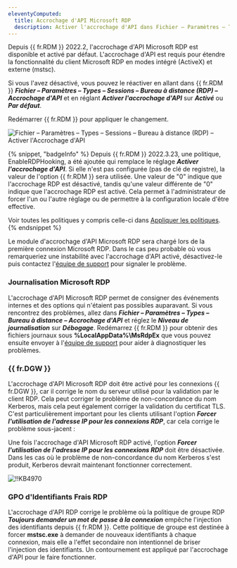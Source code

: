 ```yaml
---
eleventyComputed:
  title: Accrochage d'API Microsoft RDP
  description: Activer l'accrochage d'API dans Fichier – Paramètres – Types – Sessions – Bureau à distance (RDP) – Accrochage d'API.
---
```

Depuis {{ fr.RDM }} 2022.2, l'accrochage d'API Microsoft RDP est disponible et activé par défaut. L'accrochage d'API est requis pour étendre la fonctionnalité du client Microsoft RDP en modes intégré (ActiveX) et externe (mstsc).

Si vous l'avez désactivé, vous pouvez le réactiver en allant dans {{ fr.RDM }} ***Fichier – Paramètres – Types – Sessions – Bureau à distance (RDP) – Accrochage d'API*** et en réglant ***Activer l'accrochage d'API*** sur ***Activé*** ou ***Par défaut***.

Redémarrer {{ fr.RDM }} pour appliquer le changement.

![Fichier – Paramètres – Types – Sessions – Bureau à distance (RDP) – Activer l'Accrochage d'API](https://cdnweb.devolutions.net/docs/docs_en_kb_KB2372.png)

{% snippet, "badgeInfo" %}
Depuis {{ fr.RDM }} 2022.3.23, une politique, EnableRDPHooking, a été ajoutée qui remplace le réglage ***Activer l'accrochage d'API***. Si elle n'est pas configurée (pas de clé de registre), la valeur de l'option {{ fr.RDM }} sera utilisée. Une valeur de "0" indique que l'accrochage RDP est désactivé, tandis qu'une valeur différente de "0" indique que l'accrochage RDP est activé. Cela permet à l'administrateur de forcer l'un ou l'autre réglage ou de permettre à la configuration locale d'être effective.

Voir toutes les politiques y compris celle-ci dans [Appliquer les politiques](/rdm/kb/rdm-windows/how-to-articles/group-policies/).
{% endsnippet %}

Le module d'accrochage d'API Microsoft RDP sera chargé lors de la première connexion Microsoft RDP. Dans le cas peu probable où vous remarqueriez une instabilité avec l'accrochage d'API activé, désactivez-le puis contactez l'[équipe de support](mailto:service@devolutions.net) pour signaler le problème.

### Journalisation Microsoft RDP

L'accrochage d'API Microsoft RDP permet de consigner des événements internes et des options qui n'étaient pas possibles auparavant. Si vous rencontrez des problèmes, allez dans ***Fichier – Paramètres – Types – Bureau à distance – Accrochage d'API*** et réglez le ***Niveau de journalisation*** sur ***Débogage***. Redémarrez {{ fr.RDM }} pour obtenir des fichiers journaux sous **%LocalAppData%\MsRdpEx** que vous pouvez ensuite envoyer à l'[équipe de support](mailto:service@devolutions.net) pour aider à diagnostiquer les problèmes.

### {{ fr.DGW }}

L'accrochage d'API Microsoft RDP doit être activé pour les connexions {{ fr.DGW }}, car il corrige le nom du serveur utilisé pour la validation par le client RDP. Cela peut corriger le problème de non-concordance du nom Kerberos, mais cela peut également corriger la validation du certificat TLS. C'est particulièrement important pour les clients utilisant l'option ***Forcer l'utilisation de l'adresse IP pour les connexions RDP***, car cela corrige le problème sous-jacent :

Une fois l'accrochage d'API Microsoft RDP activé, l'option ***Forcer l'utilisation de l'adresse IP pour les connexions RDP*** doit être désactivée. Dans les cas où le problème de non-concordance du nom Kerberos s'est produit, Kerberos devrait maintenant fonctionner correctement.

![!!KB4970](https://cdnweb.devolutions.net/docs/docs_en_kb_KB4970.png)

### GPO d'Identifiants Frais RDP

L'accrochage d'API RDP corrige le problème où la politique de groupe RDP ***Toujours demander un mot de passe à la connexion*** empêche l'injection des identifiants depuis {{ fr.RDM }}. Cette politique de groupe est destinée à forcer **mstsc.exe** à demander de nouveaux identifiants à chaque connexion, mais elle a l'effet secondaire non intentionnel de briser l'injection des identifiants. Un contournement est appliqué par l'accrochage d'API pour le faire fonctionner.
